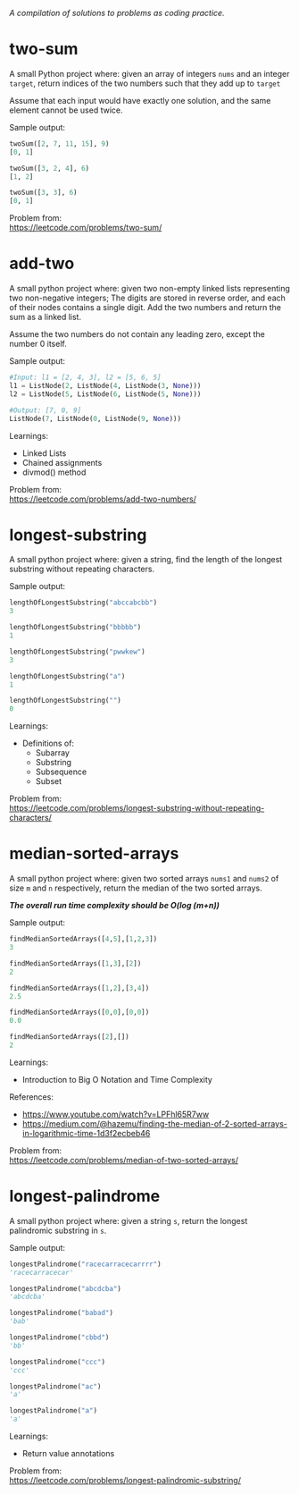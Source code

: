 _A compilation of solutions to problems as coding practice._

# two-sum
A small Python project where: given an array of integers `nums` and an integer `target`, return indices of the two numbers such that they add up to `target`

Assume that each input would have exactly one solution, and the same element cannot be used twice.

Sample output:
```python
twoSum([2, 7, 11, 15], 9)
[0, 1]

twoSum([3, 2, 4], 6)
[1, 2]

twoSum([3, 3], 6)
[0, 1]
```

Problem from:  
https://leetcode.com/problems/two-sum/

# add-two
A small python project where: given two non-empty linked lists representing two non-negative integers; The digits are stored in reverse order, and each of their nodes contains a single digit. Add the two numbers and return the sum as a linked list.

Assume the two numbers do not contain any leading zero, except the number 0 itself.

Sample output:
```python
#Input: l1 = [2, 4, 3], l2 = [5, 6, 5]
l1 = ListNode(2, ListNode(4, ListNode(3, None)))
l2 = ListNode(5, ListNode(6, ListNode(5, None)))

#Output: [7, 0, 9]
ListNode(7, ListNode(0, ListNode(9, None)))
```

Learnings:
* Linked Lists
* Chained assignments
* divmod() method

Problem from:  
https://leetcode.com/problems/add-two-numbers/

# longest-substring
A small python project where: given a string, find the length of the longest substring without repeating characters.

Sample output:
```python
lengthOfLongestSubstring("abccabcbb")
3

lengthOfLongestSubstring("bbbbb")
1

lengthOfLongestSubstring("pwwkew")
3

lengthOfLongestSubstring("a")
1

lengthOfLongestSubstring("")
0
```

Learnings:
* Definitions of:
	* Subarray
	* Substring
	* Subsequence
	* Subset

Problem from:  
https://leetcode.com/problems/longest-substring-without-repeating-characters/

# median-sorted-arrays
A small python project where: given two sorted arrays `nums1` and `nums2` of size `m` and `n` respectively, return the median of the two sorted arrays.

___The overall run time complexity should be O(log (m+n))___

Sample output:
```python
findMedianSortedArrays([4,5],[1,2,3])
3

findMedianSortedArrays([1,3],[2])
2

findMedianSortedArrays([1,2],[3,4])
2.5

findMedianSortedArrays([0,0],[0,0])
0.0

findMedianSortedArrays([2],[])
2
```

Learnings:
* Introduction to Big O Notation and Time Complexity

References:
* https://www.youtube.com/watch?v=LPFhl65R7ww  
* https://medium.com/@hazemu/finding-the-median-of-2-sorted-arrays-in-logarithmic-time-1d3f2ecbeb46

Problem from:  
https://leetcode.com/problems/median-of-two-sorted-arrays/

# longest-palindrome
A small python project where: given a string `s`, return the longest palindromic substring in `s`.

Sample output:
```python
longestPalindrome("racecarracecarrrr")
'racecarracecar'

longestPalindrome("abcdcba")
'abcdcba'

longestPalindrome("babad")
'bab'

longestPalindrome("cbbd")
'bb'

longestPalindrome("ccc")
'ccc'

longestPalindrome("ac")
'a'

longestPalindrome("a")
'a'
```

Learnings:
* Return value annotations

Problem from:  
https://leetcode.com/problems/longest-palindromic-substring/
